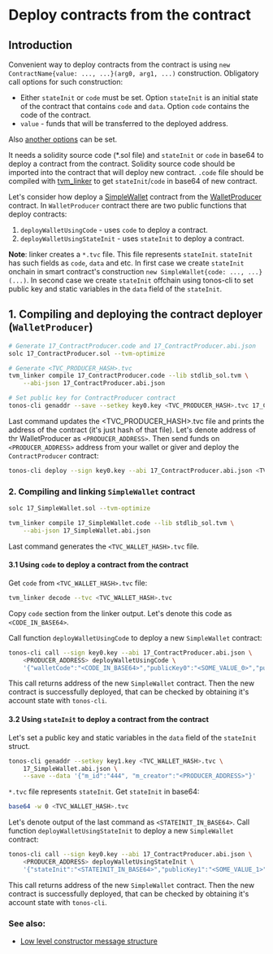 # Deploy contracts from the contract

## Introduction

Convenient way to deploy contracts from the contract is using `new ContractName{value: ..., ...}(arg0, arg1, ...)` construction. Obligatory call options for such construction:
* Either `stateInit` or `code` must be set. Option `stateInit` is an initial state of the contract that contains `code` and `data`. Option `code` contains the code of the contract.
* `value` - funds that will be transferred to the deployed address.

Also [another options](https://github.com/tonlabs/TON-Solidity-Compiler/blob/master/API.md#deploy-via-new) can be set.

It needs a solidity source code (*.sol file) and `stateInit` or `code` in base64 to deploy a contract from the contract. Solidity source code  should be imported into the contract that will deploy new contract. `.code` file should be compiled with [tvm_linker](https://github.com/tonlabs/TVM-linker) to get `stateInit`/`code` in base64 of new contract.

Let's consider how deploy a [SimpleWallet](https://github.com/tonlabs/samples/blob/master/solidity/17_SimpleWallet.sol) contract from the [WalletProducer](https://github.com/tonlabs/samples/blob/master/solidity/17_ContractProducer.sol) contract. In `WalletProducer` contract there are two public functions that deploy contracts:
1. `deployWalletUsingCode` - uses `code` to deploy a contract.
2. `deployWalletUsingStateInit` - uses `stateInit` to deploy a contract.

**Note**: linker creates a `*.tvc` file. This file represents `stateInit`. `stateInit` has such fields as `code`, `data` and etc. In first case we create `stateInit` onchain in smart contract's construction `new SimpleWallet{code: ..., ...}(...)`. In second case we create `stateInit` offchain using tonos-cli to set public key and static variables in the `data` field of the `stateInit`.

## 1. Compiling and deploying the contract deployer (`WalletProducer`)

```bash
# Generate 17_ContractProducer.code and 17_ContractProducer.abi.json
solc 17_ContractProducer.sol --tvm-optimize

# Generate <TVC_PRODUCER_HASH>.tvc
tvm_linker compile 17_ContractProducer.code --lib stdlib_sol.tvm \
    --abi-json 17_ContractProducer.abi.json

# Set public key for ContractProducer contract
tonos-cli genaddr --save --setkey key0.key <TVC_PRODUCER_HASH>.tvc 17_ContractProducer.abi.json
```

Last command updates the <TVC_PRODUCER_HASH>.tvc file and prints the address of the contract (it's just hash of that file). Let's denote address of thr WalletProducer as `<PRODUCER_ADDRESS>`. Then send funds on `<PRODUCER_ADDRESS>` address from your wallet or giver and deploy the `ContractProducer` contract:

```bash
tonos-cli deploy --sign key0.key --abi 17_ContractProducer.abi.json <TVC_PRODUCER_HASH>.tvc
```

### 2. Compiling and linking `SimpleWallet` contract

```bash
solc 17_SimpleWallet.sol --tvm-optimize

tvm_linker compile 17_SimpleWallet.code --lib stdlib_sol.tvm \
    --abi-json 17_SimpleWallet.abi.json
```

Last command generates the `<TVC_WALLET_HASH>.tvc` file.

#### 3.1 Using `code` to deploy a contract from the contract

Get `code` from `<TVC_WALLET_HASH>.tvc` file:

```bash
tvm_linker decode --tvc <TVC_WALLET_HASH>.tvc
```

Copy `code` section from the linker output. Let's denote this code as `<CODE_IN_BASE64>`.

Call function `deployWalletUsingCode` to deploy a new `SimpleWallet` contract:

```bash
tonos-cli call --sign key0.key --abi 17_ContractProducer.abi.json \
    <PRODUCER_ADDRESS> deployWalletUsingCode \
    '{"walletCode":"<CODE_IN_BASE64>","publicKey0":"<SOME_VALUE_0>","publicKey1":"<SOME_VALUE_1>"}'
```

This call returns address of the new `SimpleWallet` contract. Then the new contract is successfully deployed, that can be checked by obtaining it's account state with `tonos-cli`.

#### 3.2 Using `stateInit` to deploy a contract from the contract

Let's set a public key and static variables in the `data` field of the `stateInit` struct.

```bash
tonos-cli genaddr --setkey key1.key <TVC_WALLET_HASH>.tvc \
    17_SimpleWallet.abi.json \
    --save --data '{"m_id":"444", "m_creator":"<PRODUCER_ADDRESS>"}'
```

`*.tvc` file represents `stateInit`. Get `stateInit` in base64:

```bash
base64 -w 0 <TVC_WALLET_HASH>.tvc
```

Let's denote output of the last command as `<STATEINIT_IN_BASE64>`.
Call function `deployWalletUsingStateInit` to deploy a new `SimpleWallet` contract:

```bash
tonos-cli call --sign key0.key --abi 17_ContractProducer.abi.json \
    <PRODUCER_ADDRESS> deployWalletUsingStateInit \
    '{"stateInit":"<STATEINIT_IN_BASE64>","publicKey1":"<SOME_VALUE_1>"}'
```

This call returns address of the new `SimpleWallet` contract.  Then the new contract is successfully deployed, that can be checked by obtaining it's account state with `tonos-cli`.

###  See also:

 * [Low level constructor message structure](https://github.com/tonlabs/samples/blob/master/solidity/17_low_level.md)

